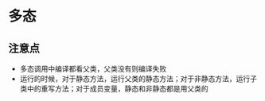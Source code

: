 # 多态

## 注意点
* 多态调用中编译都看父类，父类没有则编译失败
* 运行的时候，对于静态方法，运行父类的静态方法；对于非静态方法，运行子类中的重写方法；对于成员变量，静态和非静态都是用父类的
